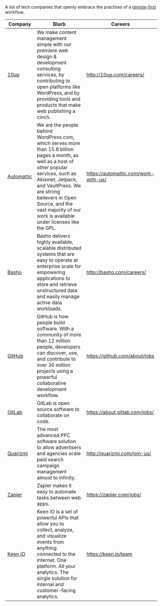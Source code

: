 A list of tech companies that openly embrace the practises of a [remote-first](http://zachholman.com/posts/remote-first/) workflow. 

Company | Blurb | Careers
------- | ------- | ---------
[10up](http://10up.com) | We make content management simple with our premiere web design & development consulting services, by contributing to open platforms like WordPress, and by providing tools and products that make web publishing a cinch. | http://10up.com/careers/
[Automattic](https://automattic.com/) | We are the people behind WordPress.com, which serves more than 15.8 billion pages a month, as well as a host of other popular services, such as Akismet, Jetpack, and VaultPress.  We are strong believers in Open Source, and the vast majority of our work is available under licenses like the GPL. | https://automattic.com/work-with-us/
[Basho](http://basho.com/) | Basho delivers highly available, scalable distributed systems that are easy to operate at enterprise scale for empowering applications to store and retrieve unstructured data and easily manage active data workloads. | http://basho.com/careers/
[GitHub](https://github.com) | GitHub is how people build software. With a community of more than 12 million people, developers can discover, use, and contribute to over 30 million projects using a powerful collaborative development workflow. | https://github.com/about/jobs
[GitLab](https://about.gitlab.com/) | GitLab is open source software to collaborate on code. | https://about.gitlab.com/jobs/
[Quarizmi](http://quarizmi.com) | The most advanced PPC software solution to allow advertisers and agencies scale paid search campaign management almost to infinity. | http://quarizmi.com/join-us/
[Zapier](https://zapier.com/) | Zapier makes it easy to automate tasks between web apps. | https://zapier.com/jobs/
[Keen IO](https://keen.io/) | Keen IO is a set of powerful APIs that allow you to collect, analyze, and visualize events from anything connected to the internet. One platform. All your analytics. The single solution for internal and customer-facing analytics. | https://keen.io/team
